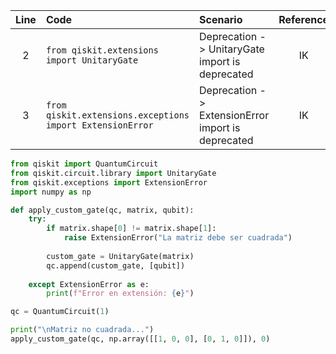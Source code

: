 | Line | Code | Scenario | Reference | Artifact | Refactoring |
|:--:|:---|:--------|:---------:|:--------|:-----------|
| 2 | `from qiskit.extensions import UnitaryGate` | Deprecation -> UnitaryGate import is deprecated | IK | `qiskit.extensions.UnitaryGate` | `from qiskit.circuit.library import UnitaryGate` |
| 3 | `from qiskit.extensions.exceptions import ExtensionError` | Deprecation -> ExtensionError import is deprecated | IK | `qiskit.extensions.exceptions.ExtensionError` | `from qiskit.exceptions import ExtensionError` |

```python
from qiskit import QuantumCircuit
from qiskit.circuit.library import UnitaryGate
from qiskit.exceptions import ExtensionError
import numpy as np

def apply_custom_gate(qc, matrix, qubit):
    try:
        if matrix.shape[0] != matrix.shape[1]:
            raise ExtensionError("La matriz debe ser cuadrada")
            
        custom_gate = UnitaryGate(matrix)
        qc.append(custom_gate, [qubit])
        
    except ExtensionError as e:
        print(f"Error en extensión: {e}")

qc = QuantumCircuit(1)

print("\nMatriz no cuadrada...")
apply_custom_gate(qc, np.array([[1, 0, 0], [0, 1, 0]]), 0)
```